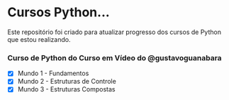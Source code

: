 # Cursos Python...
 Este repositório foi criado para atualizar progresso dos cursos de Python que estou realizando.

### Curso de Python do Curso em Vídeo do @gustavoguanabara
- [x] Mundo 1 - Fundamentos
- [x] Mundo 2 - Estruturas de Controle
- [x] Mundo 3 - Estruturas Compostas
